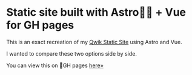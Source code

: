 # Static site built with Astro👩‍🚀 + Vue for GH pages

This is an exact recreation of my [Qwik Static Site](https://github.com/MarmadileManteater/QwikStaticSite) using Astro and Vue.

I wanted to compare these two options side by side.

You can view this on 🚀GH pages [here&raquo;](https://marmadilemanteater.github.io/astro/)
